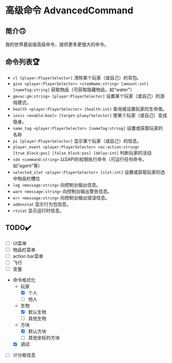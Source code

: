 # 高级命令 AdvancedCommand
## 简介🙃

我的世界基岩版高级命令，提供更多更强大的命令。

## 命令列表🏆

+ `cl [player:PlayerSelector]` 清除某个玩家（或自己）的背包。
+ `give <player:PlayerSelector> <itemName:string> [amount:int] [nameTag:string]` 获取物品（可获取隐藏物品，如"water"）
+ `gm<ac:gm:string> [player:PlayerSelector]` 设置某个玩家（或自己）的游戏模式。
+ `health <player:PlayerSelector> [health:int]` 查询或设置玩家的生命值。
+ `invis <enable:bool> [target:plaeyrSelector]` 使某个玩家（或自己）变成隐身。
+ `name_tag <player:PlayerSelector> [nameTag:string]` 设置或获取玩家的名称
+ `pi [player:PlayerSelector]` 显示某个玩家（或自己）的信息。
+ `player_event <player:PlayerSelector> <ac:action:string> [true_block:pos] [false_block:pos] [delay:int]` 判断玩家的活动
+ `sdo <command:string>` 以SAPI的权限执行命令（可运行任何命令，如“agent”等）
+ `selected_slot <player:PlayerSelector> [slot:int]` 设置或获取玩家的选中物品栏槽位
+ `log <message:string>` 向控制台输出信息。
+ `warn <message:string>` 向控制台输出警告信息。
+ `err <message:string>` 向控制台输出错误信息。
+ `addonstat` 显示行为包信息。
+ `rtstat` 显示运行时信息。

## TODO✔️

- [ ] UI菜单
- [ ] 物品栏菜单
- [ ] action bar菜单
- [ ] 飞行
- [ ] 变量
- 命令格式化
  - 玩家
    - [x] 个人
    - [ ] 他人
  - 生物
    - [x] 默认生物
    - [ ] 其他生物
  - 方块
    - [x] 默认方块
    - [ ] 其他坐标的方块
  - [x] 调试
  
- [ ] 计分板信息